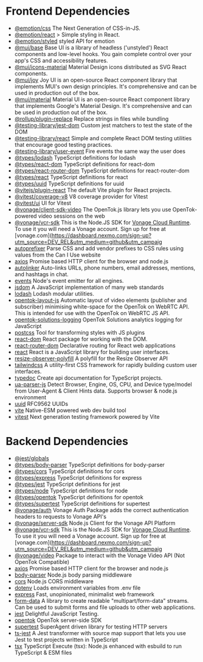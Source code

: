 # Frontend Dependencies
- [@emotion/css](https://www.npmjs.com/package/@emotion/css) The Next Generation of CSS-in-JS.
- [@emotion/react](https://www.npmjs.com/package/@emotion/react) > Simple styling in React.
- [@emotion/styled](https://www.npmjs.com/package/@emotion/styled) styled API for emotion
- [@mui/base](https://www.npmjs.com/package/@mui/base) Base UI is a library of headless ('unstyled') React components and low-level hooks. You gain complete control over your app's CSS and accessibility features.
- [@mui/icons-material](https://www.npmjs.com/package/@mui/icons-material) Material Design icons distributed as SVG React components.
- [@mui/joy](https://www.npmjs.com/package/@mui/joy) Joy UI is an open-source React component library that implements MUI's own design principles. It's comprehensive and can be used in production out of the box.
- [@mui/material](https://www.npmjs.com/package/@mui/material) Material UI is an open-source React component library that implements Google's Material Design. It's comprehensive and can be used in production out of the box.
- [@rollup/plugin-replace](https://www.npmjs.com/package/@rollup/plugin-replace) Replace strings in files while bundling
- [@testing-library/jest-dom](https://www.npmjs.com/package/@testing-library/jest-dom) Custom jest matchers to test the state of the DOM
- [@testing-library/react](https://www.npmjs.com/package/@testing-library/react) Simple and complete React DOM testing utilities that encourage good testing practices.
- [@testing-library/user-event](https://www.npmjs.com/package/@testing-library/user-event) Fire events the same way the user does
- [@types/lodash](https://www.npmjs.com/package/@types/lodash) TypeScript definitions for lodash
- [@types/react-dom](https://www.npmjs.com/package/@types/react-dom) TypeScript definitions for react-dom
- [@types/react-router-dom](https://www.npmjs.com/package/@types/react-router-dom) TypeScript definitions for react-router-dom
- [@types/react](https://www.npmjs.com/package/@types/react) TypeScript definitions for react
- [@types/uuid](https://www.npmjs.com/package/@types/uuid) TypeScript definitions for uuid
- [@vitejs/plugin-react](https://www.npmjs.com/package/@vitejs/plugin-react) The default Vite plugin for React projects.
- [@vitest/coverage-v8](https://www.npmjs.com/package/@vitest/coverage-v8) V8 coverage provider for Vitest
- [@vitest/ui](https://www.npmjs.com/package/@vitest/ui) UI for Vitest
- [@vonage/client-sdk-video](https://www.npmjs.com/package/@vonage/client-sdk-video) The OpenTok.js library lets you use OpenTok-powered video sessions on the web
- [@vonage/vcr-sdk](https://www.npmjs.com/package/@vonage/vcr-sdk) This is the Node.JS SDK for [Vonage Cloud Runtime](https://developer.vonage.com/cloud-runtime). To use it you will need a Vonage account. Sign up for free at [vonage.com](https://dashboard.nexmo.com/sign-up?utm_source=DEV_REL&utm_medium=github&utm_campaig
- [autoprefixer](https://www.npmjs.com/package/autoprefixer) Parse CSS and add vendor prefixes to CSS rules using values from the Can I Use website
- [axios](https://www.npmjs.com/package/axios) Promise based HTTP client for the browser and node.js
- [autolinker](https://www.npmjs.com/package/autolinker) Auto-links URLs, phone numbers, email addresses, mentions, and hashtags in chat.
- [events](https://www.npmjs.com/package/events) Node's event emitter for all engines.
- [jsdom](https://www.npmjs.com/package/jsdom) A JavaScript implementation of many web standards
- [lodash](https://www.npmjs.com/package/lodash) Lodash modular utilities.
- [opentok-layout-js](https://www.npmjs.com/package/opentok-layout-js) Automatic layout of video elements (publisher and subscriber) minimising white-space for the OpenTok on WebRTC API. This is intended for use with the OpenTok on WebRTC JS API.
- [opentok-solutions-logging](https://www.npmjs.com/package/opentok-solutions-logging) OpenTok Solutions analytics logging for JavaScript
- [postcss](https://www.npmjs.com/package/postcss) Tool for transforming styles with JS plugins
- [react-dom](https://www.npmjs.com/package/react-dom) React package for working with the DOM.
- [react-router-dom](https://www.npmjs.com/package/react-router-dom) Declarative routing for React web applications
- [react](https://www.npmjs.com/package/react) React is a JavaScript library for building user interfaces.
- [resize-observer-polyfill](https://www.npmjs.com/package/resize-observer-polyfill) A polyfill for the Resize Observer API
- [tailwindcss](https://www.npmjs.com/package/tailwindcss) A utility-first CSS framework for rapidly building custom user interfaces.
- [typedoc](https://www.npmjs.com/package/typedoc) Create api documentation for TypeScript projects.
- [ua-parser-js](https://www.npmjs.com/package/ua-parser-js) Detect Browser, Engine, OS, CPU, and Device type/model from User-Agent & Client Hints data. Supports browser & node.js environment
- [uuid](https://www.npmjs.com/package/uuid) RFC9562 UUIDs
- [vite](https://www.npmjs.com/package/vite) Native-ESM powered web dev build tool
- [vitest](https://www.npmjs.com/package/vitest) Next generation testing framework powered by Vite

# Backend Dependencies
- [@jest/globals](https://www.npmjs.com/package/@jest/globals) 
- [@types/body-parser](https://www.npmjs.com/package/@types/body-parser) TypeScript definitions for body-parser
- [@types/cors](https://www.npmjs.com/package/@types/cors) TypeScript definitions for cors
- [@types/express](https://www.npmjs.com/package/@types/express) TypeScript definitions for express
- [@types/jest](https://www.npmjs.com/package/@types/jest) TypeScript definitions for jest
- [@types/node](https://www.npmjs.com/package/@types/node) TypeScript definitions for node
- [@types/opentok](https://www.npmjs.com/package/@types/opentok) TypeScript definitions for opentok
- [@types/supertest](https://www.npmjs.com/package/@types/supertest) TypeScript definitions for supertest
- [@vonage/auth](https://www.npmjs.com/package/@vonage/auth) Vonage Auth Package adds the correct authentication headers to requests to Vonage API's
- [@vonage/server-sdk](https://www.npmjs.com/package/@vonage/server-sdk) Node.js Client for the Vonage API Platform
- [@vonage/vcr-sdk](https://www.npmjs.com/package/@vonage/vcr-sdk) This is the Node.JS SDK for [Vonage Cloud Runtime](https://developer.vonage.com/cloud-runtime). To use it you will need a Vonage account. Sign up for free at [vonage.com](https://dashboard.nexmo.com/sign-up?utm_source=DEV_REL&utm_medium=github&utm_campaig
- [@vonage/video](https://www.npmjs.com/package/@vonage/video) Package to interact with the Vonage Video API (Not OpenTok Compatible)
- [axios](https://www.npmjs.com/package/axios) Promise based HTTP client for the browser and node.js
- [body-parser](https://www.npmjs.com/package/body-parser) Node.js body parsing middleware
- [cors](https://www.npmjs.com/package/cors) Node.js CORS middleware
- [dotenv](https://www.npmjs.com/package/dotenv) Loads environment variables from .env file
- [express](https://www.npmjs.com/package/express) Fast, unopinionated, minimalist web framework
- [form-data](https://www.npmjs.com/package/form-data) A library to create readable "multipart/form-data" streams. Can be used to submit forms and file uploads to other web applications.
- [jest](https://www.npmjs.com/package/jest) Delightful JavaScript Testing.
- [opentok](https://www.npmjs.com/package/opentok) OpenTok server-side SDK
- [supertest](https://www.npmjs.com/package/supertest) SuperAgent driven library for testing HTTP servers
- [ts-jest](https://www.npmjs.com/package/ts-jest) A Jest transformer with source map support that lets you use Jest to test projects written in TypeScript
- [tsx](https://www.npmjs.com/package/tsx) TypeScript Execute (tsx): Node.js enhanced with esbuild to run TypeScript & ESM files
